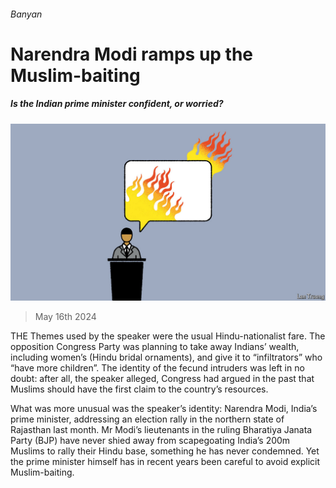 ###### Banyan

# Narendra Modi ramps up the Muslim-baiting 

##### Is the Indian prime minister confident, or worried? 

![image](images/20240518_ASD001.jpg) 

> May 16th 2024 

THE Themes used by the speaker were the usual Hindu-nationalist fare. The opposition Congress Party was planning to take away Indians’ wealth, including women’s  (Hindu bridal ornaments), and give it to “infiltrators” who “have more children”. The identity of the fecund intruders was left in no doubt: after all, the speaker alleged, Congress had argued in the past that Muslims should have the first claim to the country’s resources.

What was more unusual was the speaker’s identity: Narendra Modi, India’s prime minister, addressing an election rally in the northern state of Rajasthan last month. Mr Modi’s lieutenants in the ruling Bharatiya Janata Party (BJP) have never shied away from scapegoating India’s 200m Muslims to rally their Hindu base, something he has never condemned. Yet the prime minister himself has in recent years been careful to avoid explicit Muslim-baiting. 

